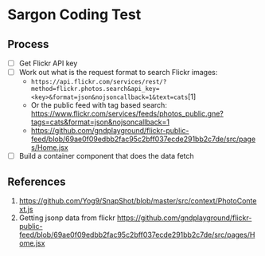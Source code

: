 # Sargon Coding Test

## Process

- [ ] Get Flickr API key
- [ ] Work out what is the request format to search Flickr images:
    - `https://api.flickr.com/services/rest/?method=flickr.photos.search&api_key=<key>&format=json&nojsoncallback=1&text=cats`[1]
    - Or the public feed with tag based search: https://www.flickr.com/services/feeds/photos_public.gne?tags=cats&format=json&nojsoncallback=1
    - https://github.com/gndplayground/flickr-public-feed/blob/69ae0f09edbb2fac95c2bff037ecde291bb2c7de/src/pages/Home.jsx
- [ ] Build a container component that does the data fetch

## References

1. https://github.com/Yog9/SnapShot/blob/master/src/context/PhotoContext.js
2. Getting jsonp data from flickr https://github.com/gndplayground/flickr-public-feed/blob/69ae0f09edbb2fac95c2bff037ecde291bb2c7de/src/pages/Home.jsx